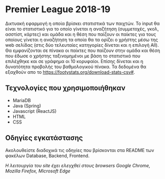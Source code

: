 # Premier League 2018-19

Δικτυακή εφαρμογή η οποία βρίσκει στατιστικά των παιχτών. Το input θα είναι το στατιστικό για το οποίο γίνεται η αναζήτηση (συμμετοχές, γκολ, ασστίστ, κάρτες) και ομάδα και η θέση που παίζουν οι παίκτες για τους οποίους γίνεται η αναζήτηση τα οποία θα τα ορίζει ο χρήστης μέσω της web σελίδας (στις δύο τελευταίες κατηγορίες δίνεται και η επιλογή All). Θα εμφανίζονται σε πίνακα οι παίκτες που παίζουν στην ομάδα και θέση που έδωσε ο χρήστης ταξινομημένοι με βάση το στατιστικό που επιλέχθηκε και σε γράφημα οι 10 κορυφαίοι. Επίσης δίνεται και η δυνατότητα προβολής του βαθμολογικού πίνακα. Τα δεδομένα θα εξαχθούν απο το https://footystats.org/download-stats-csv#.

## Τεχνολογίες που χρησιμοποιήθηκαν
* MariaDB
* Java (Spring)
* Javascript (ReactJS)
* HTML
* CSS

## Οδηγίες εγκατάστασης

Ακολουθείστε διαδοχικά τις οδηγίες που βρίσκονται στα README των φακέλων Database, Backend, Frontend.

_Η λειτουργία του site έχει ελεγχθεί στους browsers Google Chrome, Mozilla Firefox, Microsoft Edge_
